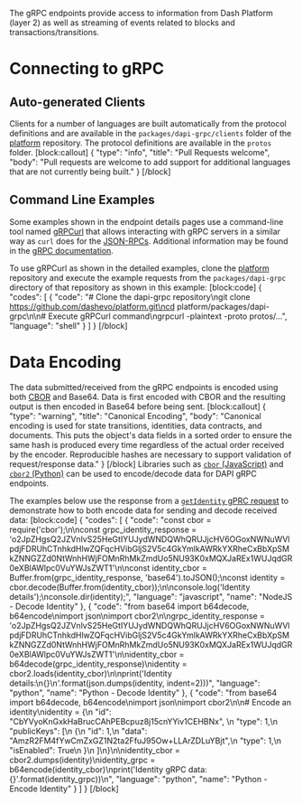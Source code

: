 The gRPC endpoints provide access to information from Dash Platform (layer 2) as well as streaming of events related to blocks and transactions/transitions.

# Connecting to gRPC

## Auto-generated Clients

Clients for a number of languages are built automatically from the protocol definitions and are available in the `packages/dapi-grpc/clients` folder of the [platform](https://github.com/dashevo/platform/) repository. The protocol definitions are available in the `protos` folder.
[block:callout]
{
  "type": "info",
  "title": "Pull Requests welcome",
  "body": "Pull requests are welcome to add support for additional languages that are not currently being built."
}
[/block]
## Command Line Examples

Some examples shown in the endpoint details pages use a command-line tool named [gRPCurl](https://github.com/fullstorydev/grpcurl) that allows interacting with gRPC servers in a similar way as `curl` does for the [JSON-RPCs](reference-dapi-endpoints-json-rpc-endpoints). Additional information may be found in the [gRPC documentation](https://grpc.io/docs/guides/).

To use gRPCurl as shown in the detailed examples, clone the [platform](https://github.com/dashevo/platform/) repository and execute the example requests from the `packages/dapi-grpc` directory of that repository as shown in this example:
[block:code]
{
  "codes": [
    {
      "code": "# Clone the dapi-grpc repository\ngit clone https://github.com/dashevo/platform.git\ncd platform/packages/dapi-grpc\n\n# Execute gRPCurl command\ngrpcurl -plaintext -proto protos/...",
      "language": "shell"
    }
  ]
}
[/block]
# Data Encoding

The data submitted/received from the gRPC endpoints is encoded using both [CBOR](https://tools.ietf.org/html/rfc7049) and Base64. Data is first encoded with CBOR and the resulting output is then encoded in Base64 before being sent. 
[block:callout]
{
  "type": "warning",
  "title": "Canonical Encoding",
  "body": "Canonical encoding is used for state transitions, identities, data contracts, and documents. This puts the object's data fields in a sorted order to ensure the same hash is produced every time regardless of the actual order received by the encoder. Reproducible hashes are necessary to support validation of request/response data."
}
[/block]
Libraries such as [`cbor` (JavaScript)](https://www.npmjs.com/package/cbor) and [`cbor2` (Python)](https://pypi.org/project/cbor2/) can be used to encode/decode data for DAPI gRPC endpoints.

The examples below use the response from a [`getIdentity` gPRC request](reference-dapi-endpoints-platform-endpoints#getidentity) to demonstrate how to both encode data for sending and decode received data:
[block:code]
{
  "codes": [
    {
      "code": "const cbor = require('cbor');\n\nconst grpc_identity_response = 'o2JpZHgsQ2JZVnlvS25HeGtIYUJydWNDQWhQRUJjcHV6OGoxNWNuWVlpdjFDRUhCTnhkdHlwZQFqcHVibGljS2V5c4GkYmlkAWRkYXRheCxBbXpSMkZNNGZZd0NtWnhHWjFOMnRhMkZmdUo5NU93K0xMQXJaREx1WUJqdGR0eXBlAWlpc0VuYWJsZWT1'\n\nconst identity_cbor = Buffer.from(grpc_identity_response, 'base64').toJSON();\nconst identity = cbor.decode(Buffer.from(identity_cbor));\n\nconsole.log('Identity details');\nconsole.dir(identity);",
      "language": "javascript",
      "name": "NodeJS - Decode Identity"
    },
    {
      "code": "from base64 import b64decode, b64encode\nimport json\nimport cbor2\n\ngrpc_identity_response = 'o2JpZHgsQ2JZVnlvS25HeGtIYUJydWNDQWhQRUJjcHV6OGoxNWNuWVlpdjFDRUhCTnhkdHlwZQFqcHVibGljS2V5c4GkYmlkAWRkYXRheCxBbXpSMkZNNGZZd0NtWnhHWjFOMnRhMkZmdUo5NU93K0xMQXJaREx1WUJqdGR0eXBlAWlpc0VuYWJsZWT1'\n\nidentity_cbor = b64decode(grpc_identity_response)\nidentity = cbor2.loads(identity_cbor)\n\nprint('Identity details:\\n{}\\n'.format(json.dumps(identity, indent=2)))",
      "language": "python",
      "name": "Python - Decode Identity"
    },
    {
      "code": "from base64 import b64decode, b64encode\nimport json\nimport cbor2\n\n# Encode an identity\nidentity = {\n  \"id\": \"CbYVyoKnGxkHaBrucCAhPEBcpuz8j15cnYYiv1CEHBNx\",  \n  \"type\": 1,\n  \"publicKeys\": [\n    {\n      \"id\": 1,\n      \"data\": \"AmzR2FM4fYwCmZxGZ1N2ta2FfuJ95Ow+LLArZDLuYBjt\",\n      \"type\": 1,\n      \"isEnabled\": True\n    }\n  ]\n}\n\nidentity_cbor = cbor2.dumps(identity)\nidentity_grpc = b64encode(identity_cbor)\nprint('Identity gRPC data: {}'.format(identity_grpc))\n",
      "language": "python",
      "name": "Python - Encode Identity"
    }
  ]
}
[/block]
